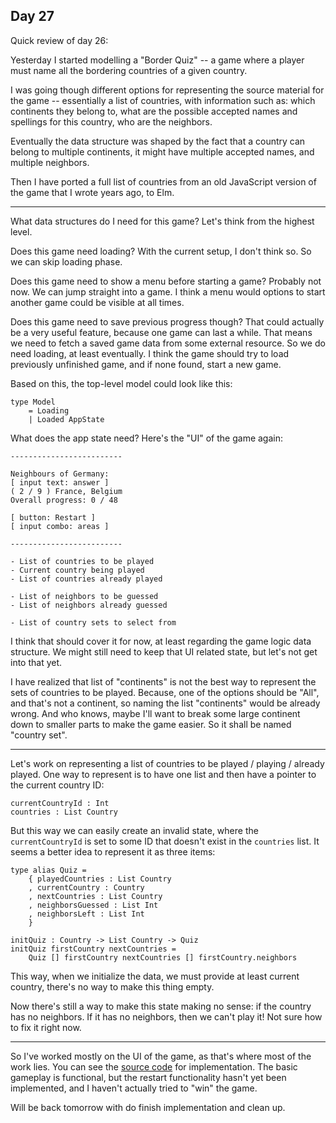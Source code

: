 ## Day 27

Quick review of day 26:

Yesterday I started modelling a "Border Quiz" -- a game where a player must name all the bordering countries of a given country.

I was going though different options for representing the source material for the game -- essentially a list of countries, with information such as: which continents they belong to, what are the possible accepted names and spellings for this country, who are the neighbors.

Eventually the data structure was shaped by the fact that a country can belong to multiple continents, it might have multiple accepted names, and multiple neighbors.

Then I have ported a full list of countries from an old JavaScript version of the game that I wrote years ago, to Elm.

---

What data structures do I need for this game? Let's think from the highest level. 

Does this game need loading? With the current setup, I don't think so. So we can skip loading phase.

Does this game need to show a menu before starting a game? Probably not now. We can jump straight into a game. I think a menu would options to start another game could be visible at all times.

Does this game need to save previous progress though? That could actually be a very useful feature, because one game can last a while. That means we need to fetch a saved game data from some external resource. So we do need loading, at least eventually. I think the game should try to load previously unfinished game, and if none found, start a new game.

Based on this, the top-level model could look like this:

```
type Model
    = Loading
    | Loaded AppState
```

What does the app state need? Here's the "UI" of the game again:

```
-------------------------

Neighbours of Germany:
[ input text: answer ]
( 2 / 9 ) France, Belgium
Overall progress: 0 / 48

[ button: Restart ]
[ input combo: areas ]

-------------------------
```

```
- List of countries to be played
- Current country being played
- List of countries already played

- List of neighbors to be guessed
- List of neighbors already guessed

- List of country sets to select from
```

I think that should cover it for now, at least regarding the game logic data structure. We might still need to keep that UI related state, but let's not get into that yet.

I have realized that list of "continents" is not the best way to represent the sets of countries to be played. Because, one of the options should be "All", and that's not a continent, so naming the list "continents" would be already wrong. And who knows, maybe I'll want to break some large continent down to smaller parts to make the game easier. So it shall be named "country set".

---

Let's work on representing a list of countries to be played / playing / already played. One way to represent is to have one list and then have a pointer to the current country ID:

```
currentCountryId : Int
countries : List Country
```

But this way we can easily create an invalid state, where the `currentCountryId` is set to some ID that doesn't exist in the `countries` list. It seems a better idea to represent it as three items:

```
type alias Quiz =
    { playedCountries : List Country
    , currentCountry : Country
    , nextCountries : List Country
    , neighborsGuessed : List Int
    , neighborsLeft : List Int
    }

initQuiz : Country -> List Country -> Quiz
initQuiz firstCountry nextCountries =
    Quiz [] firstCountry nextCountries [] firstCountry.neighbors
```

This way, when we initialize the data, we must provide at least current country, there's no way to make this thing empty.

Now there's still a way to make this state making no sense: if the country has no neighbors. If it has no neighbors, then we can't play it! Not sure how to fix it right now.

---

So I've worked mostly on the UI of the game, as that's where most of the work lies. You can see the [source code](./src/data-structures/BorderQuiz/Main.elm) for implementation. The basic gameplay is functional, but the restart functionality hasn't yet been implemented, and I haven't actually tried to "win" the game.

Will be back tomorrow with do finish implementation and clean up.